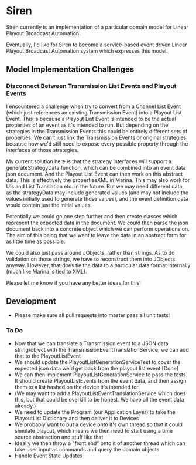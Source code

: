 # Siren
Siren currently is an implementation of a particular domain model for Linear Playout Broadcast Automation.

Eventually, I'd like for Siren to become a service-based event driven Linear Playout Broadcast Automation system which expresses this model.

## Model Implementation Challenges
### Disconnect Between Transmission List Events and Playout Events
I encountered a challenge when try to convert from a Channel List Event (which just references an existing Transmission Event) into a Playout List Event. This is because a Playout List Event is intended to be the actual properties of an event as it's intended to run. But depending on the strategies in the Transmission Events this could be entirely different sets of properties. We can't just link the Transmission Events or original strategies, because how we'd still need to expose every possible property through the interfaces of those strategies.

My current solution here is that the strategy interfaces will support a generateStrategyData function, which can be combined into an event data json document. And the Playout List Event can then work on this abstract data. This is effectively the propertiesXML in Marina. This may also work for UIs and List Translation etc. in the future. But we may need different data, as the strategyData may include generated values (and may not include the values initially used to generate those values), and the event definition data would contain just the initial values.

Potentially we could go one step further and then create classes which represent the expected data in the document. We could then parse the json document back into a concrete object which we can perform operations on. The aim of this being that we want to leave the data in an abstract form for as little time as possible.

We could also just pass around JObjects, rather than strings. As to do validation on those strings, we have to reconstruct them into JObjects anyway. However, that does tie the data to a particular data format internally (much like Marina is tied to XML).

Please let me know if you have any better ideas for this!

## Development
- Please make sure all pull requests into master pass all unit tests!

### To Do
- Now that we can translate a Transmission event to a JSON data string/object with the TransmissionEventTranslationService, we can add that to the PlayoutListEvent
- We should update the PlayoutListGenerationServiceTest to cover the expected json data we'd get back from the playout list event [Done]
- We can then implement PlayoutListGenerationService to pass the tests. It should create PlayoutListEvents from the event data, and then assign them to a list hashed on the device it's intended for
- (We may want to add a PlayoutListEventTranslationService which does this, but that could be overkill to be honest. We have all the event data already.)
- We need to update the Program (our Application Layer) to take the PlayoutList Dictionary and then deliver it to Devices
- We probably want to put a device onto it's own thread so that it could simulate playout, which means we then need to start using a time source abstraction and stuff like that
- Ideally we then throw a "front end" onto it of another thread which can take user input as commands and query the domain objects
- Handle Event State Updates
